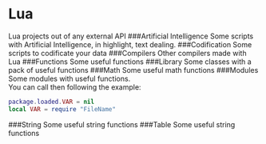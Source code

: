 # Lua
Lua projects out of any external API
###Artificial Intelligence
Some scripts with Artificial Intelligence, in highlight, text dealing.
###Codification
Some scripts to codificate your data
###Compilers
Other compilers made with Lua
###Functions
Some useful functions
###Library
Some classes with a pack of useful functions
###Math
Some useful math functions
###Modules
Some modules with useful functions.<br>
You can call then following the example:<br>
```Lua
package.loaded.VAR = nil
local VAR = require "FileName"
```
###String
Some useful string functions
###Table
Some useful string functions
